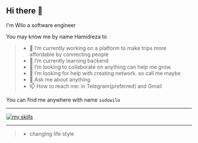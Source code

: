 ## Hi there 👋
I'm Wilo a software engineer

You may know me by name Hamidreza to

>- 🔭 I’m currently working on a platform to make trips more affordable by connecting people
>- 🌱 I’m currently learning backend
>- 👯 I’m looking to collaborate on anything can help me grow.
>- 🤔 I’m looking for help with creating network. so call me maybe
>- 💬 Ask me about anything
>- 📫 How to reach me: in Telegram(preferred) and Gmail

You can find me anywhere with name `sudowilo`

---

<a href="https://github.com/sudowilo"><img alt="my skills" src="https://skillicons.dev/icons?i=cpp,js,ts,java,nodejs,postman,cmake,bash,postgres,mongodb,linux,redhat,npm,html,css,react"></a>

---

>- changing life style

<!--
**sudowilo/sudowilo** is a ✨ _special_ ✨ repository because its `README.md` (this file) appears on your GitHub profile.

Here are some ideas to get you started:

- 🔭 I’m currently working on ...
- 🌱 I’m currently learning ...
- 👯 I’m looking to collaborate on ...
- 🤔 I’m looking for help with ...
- 💬 Ask me about ...
- 📫 How to reach me: ...
- 😄 Pronouns: ...
- ⚡ Fun fact: ...
-->
